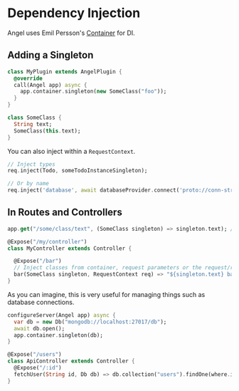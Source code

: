 # Dependency Injection

Angel uses Emil Persson's [Container](https://pub.dartlang.org/packages/container) for DI.

## Adding a Singleton

```dart
class MyPlugin extends AngelPlugin {
  @override
  call(Angel app) async {
    app.container.singleton(new SomeClass("foo"));
  }
}

class SomeClass {
  String text;
  SomeClass(this.text);
}
```

You can also inject within a `RequestContext`.

```dart
// Inject types
req.inject(Todo, someTodoInstanceSingleton);

// Or by name
req.inject('database', await databaseProvider.connect('proto://conn-string'));
```

## In Routes and Controllers

```dart
app.get("/some/class/text", (SomeClass singleton) => singleton.text); // Always "foo"

@Expose("/my/controller")
class MyController extends Controller {

  @Expose("/bar")
  // Inject classes from container, request parameters or the request/response context :)
  bar(SomeClass singleton, RequestContext req) => "${singleton.text} bar"; // Always "foo bar"
}
```

As you can imagine, this is very useful for managing things such as database connections.

```dart
configureServer(Angel app) async {
  var db = new Db("mongodb://localhost:27017/db");
  await db.open();
  app.container.singleton(db);
}

@Expose("/users")
class ApiController extends Controller {
  @Expose("/:id")
  fetchUser(String id, Db db) => db.collection("users").findOne(where.id(new ObjectId.fromHexString(id)));
}
```